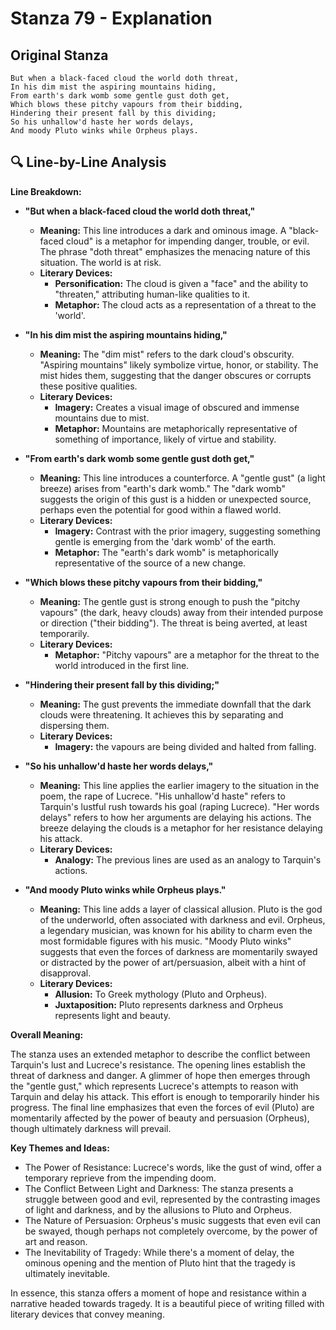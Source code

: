 # Stanza 79 - Explanation

## Original Stanza
```
But when a black-faced cloud the world doth threat,
In his dim mist the aspiring mountains hiding,
From earth's dark womb some gentle gust doth get,
Which blows these pitchy vapours from their bidding,
Hindering their present fall by this dividing;
So his unhallow'd haste her words delays,
And moody Pluto winks while Orpheus plays.
```

## 🔍 Line-by-Line Analysis
**Line Breakdown:**

*   **"But when a black-faced cloud the world doth threat,"**
    *   **Meaning:** This line introduces a dark and ominous image. A "black-faced cloud" is a metaphor for impending danger, trouble, or evil. The phrase "doth threat" emphasizes the menacing nature of this situation. The world is at risk.
    *   **Literary Devices:**
        *   **Personification:** The cloud is given a "face" and the ability to "threaten," attributing human-like qualities to it.
        *   **Metaphor:** The cloud acts as a representation of a threat to the 'world'.

*   **"In his dim mist the aspiring mountains hiding,"**
    *   **Meaning:** The "dim mist" refers to the dark cloud's obscurity. "Aspiring mountains" likely symbolize virtue, honor, or stability. The mist hides them, suggesting that the danger obscures or corrupts these positive qualities.
    *   **Literary Devices:**
        *   **Imagery:** Creates a visual image of obscured and immense mountains due to mist.
        *   **Metaphor:** Mountains are metaphorically representative of something of importance, likely of virtue and stability.

*   **"From earth's dark womb some gentle gust doth get,"**
    *   **Meaning:** This line introduces a counterforce. A "gentle gust" (a light breeze) arises from "earth's dark womb." The "dark womb" suggests the origin of this gust is a hidden or unexpected source, perhaps even the potential for good within a flawed world.
    *   **Literary Devices:**
        *   **Imagery:** Contrast with the prior imagery, suggesting something gentle is emerging from the 'dark womb' of the earth.
        *   **Metaphor:** The "earth's dark womb" is metaphorically representative of the source of a new change.

*   **"Which blows these pitchy vapours from their bidding,"**
    *   **Meaning:** The gentle gust is strong enough to push the "pitchy vapours" (the dark, heavy clouds) away from their intended purpose or direction ("their bidding"). The threat is being averted, at least temporarily.
    *   **Literary Devices:**
        *   **Metaphor:** "Pitchy vapours" are a metaphor for the threat to the world introduced in the first line.

*   **"Hindering their present fall by this dividing;"**
    *   **Meaning:** The gust prevents the immediate downfall that the dark clouds were threatening. It achieves this by separating and dispersing them.
    *   **Literary Devices:**
        *   **Imagery:** the vapours are being divided and halted from falling.

*   **"So his unhallow'd haste her words delays,"**
    *   **Meaning:** This line applies the earlier imagery to the situation in the poem, the rape of Lucrece. "His unhallow'd haste" refers to Tarquin's lustful rush towards his goal (raping Lucrece). "Her words delays" refers to how her arguments are delaying his actions. The breeze delaying the clouds is a metaphor for her resistance delaying his attack.
    *   **Literary Devices:**
        *   **Analogy:** The previous lines are used as an analogy to Tarquin's actions.

*   **"And moody Pluto winks while Orpheus plays."**
    *   **Meaning:** This line adds a layer of classical allusion. Pluto is the god of the underworld, often associated with darkness and evil. Orpheus, a legendary musician, was known for his ability to charm even the most formidable figures with his music. "Moody Pluto winks" suggests that even the forces of darkness are momentarily swayed or distracted by the power of art/persuasion, albeit with a hint of disapproval.
    *   **Literary Devices:**
        *   **Allusion:** To Greek mythology (Pluto and Orpheus).
        *   **Juxtaposition:** Pluto represents darkness and Orpheus represents light and beauty.

**Overall Meaning:**

The stanza uses an extended metaphor to describe the conflict between Tarquin's lust and Lucrece's resistance. The opening lines establish the threat of darkness and danger. A glimmer of hope then emerges through the "gentle gust," which represents Lucrece's attempts to reason with Tarquin and delay his attack. This effort is enough to temporarily hinder his progress. The final line emphasizes that even the forces of evil (Pluto) are momentarily affected by the power of beauty and persuasion (Orpheus), though ultimately darkness will prevail.

**Key Themes and Ideas:**

*   The Power of Resistance: Lucrece's words, like the gust of wind, offer a temporary reprieve from the impending doom.
*   The Conflict Between Light and Darkness: The stanza presents a struggle between good and evil, represented by the contrasting images of light and darkness, and by the allusions to Pluto and Orpheus.
*   The Nature of Persuasion: Orpheus's music suggests that even evil can be swayed, though perhaps not completely overcome, by the power of art and reason.
*   The Inevitability of Tragedy: While there's a moment of delay, the ominous opening and the mention of Pluto hint that the tragedy is ultimately inevitable.

In essence, this stanza offers a moment of hope and resistance within a narrative headed towards tragedy. It is a beautiful piece of writing filled with literary devices that convey meaning.
